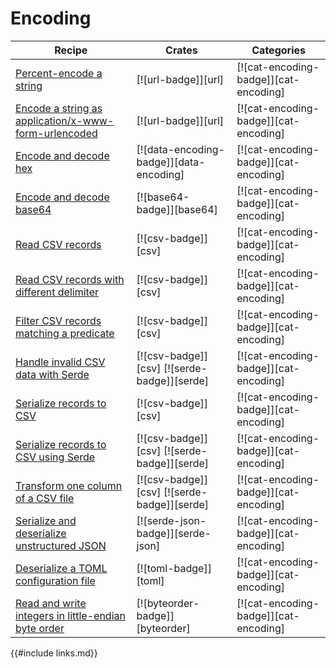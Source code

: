 # Encoding

| Recipe | Crates | Categories |
|--------|--------|------------|
| [Percent-encode a string][ex-percent-encode] | [![url-badge]][url] | [![cat-encoding-badge]][cat-encoding] |
| [Encode a string as application/x-www-form-urlencoded][ex-urlencoded] | [![url-badge]][url] | [![cat-encoding-badge]][cat-encoding] |
| [Encode and decode hex][ex-hex-encode-decode] | [![data-encoding-badge]][data-encoding] | [![cat-encoding-badge]][cat-encoding] |
| [Encode and decode base64][ex-base64] | [![base64-badge]][base64] | [![cat-encoding-badge]][cat-encoding] |
| [Read CSV records][ex-csv-read] | [![csv-badge]][csv] | [![cat-encoding-badge]][cat-encoding] |
| [Read CSV records with different delimiter][ex-csv-delimiter] | [![csv-badge]][csv] | [![cat-encoding-badge]][cat-encoding] |
| [Filter CSV records matching a predicate][ex-csv-filter] | [![csv-badge]][csv] | [![cat-encoding-badge]][cat-encoding] |
| [Handle invalid CSV data with Serde][ex-invalid-csv] | [![csv-badge]][csv] [![serde-badge]][serde] | [![cat-encoding-badge]][cat-encoding] |
| [Serialize records to CSV][ex-serialize-csv] | [![csv-badge]][csv] | [![cat-encoding-badge]][cat-encoding] |
| [Serialize records to CSV using Serde][ex-csv-serde] | [![csv-badge]][csv] [![serde-badge]][serde] | [![cat-encoding-badge]][cat-encoding] |
| [Transform one column of a CSV file][ex-csv-transform-column] | [![csv-badge]][csv] [![serde-badge]][serde] | [![cat-encoding-badge]][cat-encoding] |
| [Serialize and deserialize unstructured JSON][ex-json-value] | [![serde-json-badge]][serde-json] | [![cat-encoding-badge]][cat-encoding] |
| [Deserialize a TOML configuration file][ex-toml-config] | [![toml-badge]][toml] | [![cat-encoding-badge]][cat-encoding] |
| [Read and write integers in little-endian byte order][ex-byteorder-le] | [![byteorder-badge]][byteorder] | [![cat-encoding-badge]][cat-encoding] |

[ex-percent-encode]: encoding/strings.html#percent-encode-a-string
[ex-urlencoded]: encoding/strings.html#encode-a-string-as-applicationx-www-form-urlencoded
[ex-hex-encode-decode]: encoding/strings.html#encode-and-decode-hex
[ex-base64]: encoding/strings.html#encode-and-decode-base64
[ex-csv-read]: encoding/csv.html#read-csv-records
[ex-csv-delimiter]: encoding/csv.html#read-csv-records-with-different-delimiter
[ex-csv-filter]: encoding/csv.html#filter-csv-records-matching-a-predicate
[ex-invalid-csv]: encoding/csv.html#handle-invalid-csv-data-with-serde
[ex-serialize-csv]: encoding/csv.html#serialize-records-to-csv
[ex-csv-serde]: encoding/csv.html#serialize-records-to-csv-using-serde
[ex-csv-transform-column]: encoding/csv.html#transform-csv-column
[ex-json-value]: encoding/complex.html#serialize-and-deserialize-unstructured-json
[ex-toml-config]: encoding/complex.html#deserialize-a-toml-configuration-file
[ex-byteorder-le]: encoding/complex.html#read-and-write-integers-in-little-endian-byte-order


{{#include links.md}}
